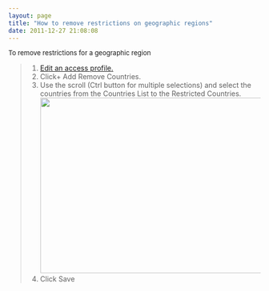 ```yaml
---
layout: page
title: "How to remove restrictions on geographic regions"
date: 2011-12-27 21:08:08
---
```


<p class="mce-procedure">
  <span style="font-size: small;">To remove restrictions for a geographic region</span>
</p>

> 1.  <a href="http://knowledge.kaltura.com/faq/how-create-access-profile#edit_access_Profile" target="_blank">Ed</a><a href="http://knowledge.kaltura.com/faq/how-create-access-profile#edit_access_profile" target="_blank">it an access profile</a>[.][1]
> 2.  Click+ Add Remove Countries. 
> 3.  Use the scroll (Ctrl button for multiple selections) and select the countries from the Countries List to the Restricted Countries.<br class="Apple-interchange-newline" /><img src="http://knowledge.kaltura.com/sites/default/files/add%20remove%20countries%202_0.png" alt="" width="452" height="351" />
> 4.  Click Save

 [1]: http://knowledge.kaltura.com/faq/how-create-access-profile